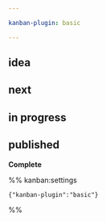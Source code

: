 ```yaml
---

kanban-plugin: basic

---
```


## idea



## next



## in progress



## published

**Complete**




%% kanban:settings
```
{"kanban-plugin":"basic"}
```
%%